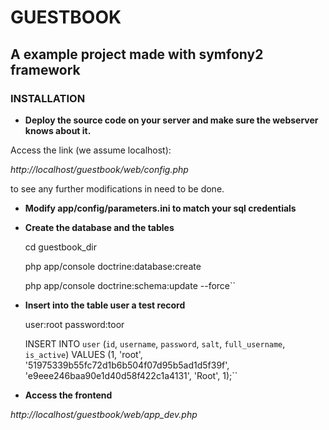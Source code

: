 # GUESTBOOK

## A example project made with symfony2 framework

### INSTALLATION

+ **Deploy the source code on your server and make sure the webserver
knows about it.**

Access the link (we assume localhost):

*http://localhost/guestbook/web/config.php*

to see any further modifications in need to be done.

+ **Modify app/config/parameters.ini to match your sql credentials**

+ **Create the database and the tables**

    cd guestbook_dir

    php app/console doctrine:database:create

    php app/console doctrine:schema:update --force``

+ **Insert into the table user a test record**


    user:root
    password:toor

    INSERT INTO `user` (`id`, `username`, `password`, `salt`, `full_username`, `is_active`) 
    VALUES (1, 'root', '51975339b55fc72d1b6b504f07d95b5ad1d5f39f', 'e9eee246baa90e1d40d58f422c1a4131', 'Root', 1);``


+ **Access the frontend**

*http://localhost/guestbook/web/app_dev.php*


